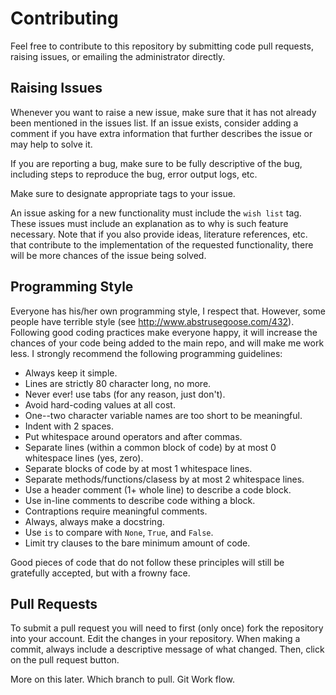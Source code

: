 Contributing
============

Feel free to contribute to this repository by submitting code pull
requests, raising issues, or emailing the administrator directly.

Raising Issues
--------------

Whenever you want to raise a new issue, make sure that it has not
already been mentioned in the issues list.  If an issue exists, consider
adding a comment if you have extra information that further describes
the issue or may help to solve it.

If you are reporting a bug, make sure to be fully descriptive of the
bug, including steps to reproduce the bug, error output logs, etc.

Make sure to designate appropriate tags to your issue.

An issue asking for a new functionality must include the ``wish list``
tag.  These issues must include an explanation as to why is such
feature necessary.  Note that if you also provide ideas, literature
references, etc. that contribute to the implementation of the
requested functionality, there will be more chances of the issue being
solved.

Programming Style
-----------------

Everyone has his/her own programming style, I respect that.  However,
some people have terrible style (see
http://www.abstrusegoose.com/432).  Following good coding practices
make everyone happy, it will increase the chances of your code being
added to the main repo, and will make me work less.  I strongly
recommend the following programming guidelines:

  - Always keep it simple.
  - Lines are strictly 80 character long, no more.
  - Never ever! use tabs (for any reason, just don't).
  - Avoid hard-coding values at all cost.
  - One--two character variable names are too short to be meaningful.
  - Indent with 2 spaces.
  - Put whitespace around operators and after commas.
  - Separate lines (within a common block of code) by at most 0 whitespace lines (yes, zero).
  - Separate blocks of code by at most 1 whitespace lines.
  - Separate methods/functions/clasess by at most 2 whitespace lines.
  - Use a header comment (1+ whole line) to describe a code block.
  - Use in-line comments to describe code withing a block.
  - Contraptions require meaningful comments.
  - Always, always make a docstring.
  - Use ``is`` to compare with ``None``, ``True``, and ``False``.
  - Limit try clauses to the bare minimum amount of code.

Good pieces of code that do not follow these principles will
still be gratefully accepted, but with a frowny face.


Pull Requests
-------------

To submit a pull request you will need to first (only once) fork the
repository into your account.  Edit the changes in your
repository. When making a commit, always include a descriptive message
of what changed.  Then, click on the pull request button.


More on this later.  Which branch to pull. Git Work flow.
